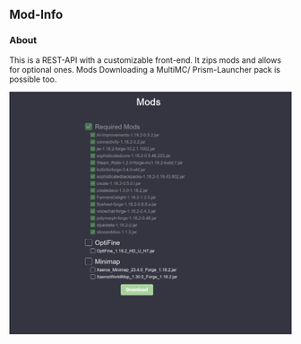 ## Mod-Info

### About

This is a REST-API with a customizable front-end. It zips mods and allows for optional ones. Mods Downloading a MultiMC/
Prism-Launcher pack is possible too.

![img.png](img.png)
